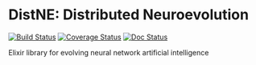DistNE: Distributed Neuroevolution
==================================

[![Build Status](https://travis-ci.org/AaronTheApe/distne.svg?branch=master)](https://travis-ci.org/AaronTheApe/distne)
[![Coverage Status](https://coveralls.io/repos/AaronTheApe/distne/badge.svg?branch=master)](https://coveralls.io/r/AaronTheApe/distne?branch=master)
[![Doc Status](https://inch-ci.org/github/AaronTheApe/distne.svg?branch=master)](https://inch-ci.org/github/AaronTheApe/distne)

Elixir library for evolving neural network artificial intelligence
